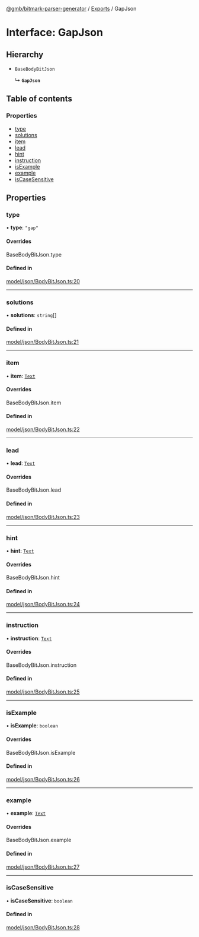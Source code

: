 [@gmb/bitmark-parser-generator](../API.md) / [Exports](../modules.md) / GapJson

# Interface: GapJson

## Hierarchy

- `BaseBodyBitJson`

  ↳ **`GapJson`**

## Table of contents

### Properties

- [type](GapJson.md#type)
- [solutions](GapJson.md#solutions)
- [item](GapJson.md#item)
- [lead](GapJson.md#lead)
- [hint](GapJson.md#hint)
- [instruction](GapJson.md#instruction)
- [isExample](GapJson.md#isExample)
- [example](GapJson.md#example)
- [isCaseSensitive](GapJson.md#isCaseSensitive)

## Properties

### type

• **type**: ``"gap"``

#### Overrides

BaseBodyBitJson.type

#### Defined in

[model/json/BodyBitJson.ts:20](https://github.com/getMoreBrain/bitmark-parser-generator/blob/7c62fdc/src/model/json/BodyBitJson.ts#L20)

___

### solutions

• **solutions**: `string`[]

#### Defined in

[model/json/BodyBitJson.ts:21](https://github.com/getMoreBrain/bitmark-parser-generator/blob/7c62fdc/src/model/json/BodyBitJson.ts#L21)

___

### item

• **item**: [`Text`](../modules.md#Text)

#### Overrides

BaseBodyBitJson.item

#### Defined in

[model/json/BodyBitJson.ts:22](https://github.com/getMoreBrain/bitmark-parser-generator/blob/7c62fdc/src/model/json/BodyBitJson.ts#L22)

___

### lead

• **lead**: [`Text`](../modules.md#Text)

#### Overrides

BaseBodyBitJson.lead

#### Defined in

[model/json/BodyBitJson.ts:23](https://github.com/getMoreBrain/bitmark-parser-generator/blob/7c62fdc/src/model/json/BodyBitJson.ts#L23)

___

### hint

• **hint**: [`Text`](../modules.md#Text)

#### Overrides

BaseBodyBitJson.hint

#### Defined in

[model/json/BodyBitJson.ts:24](https://github.com/getMoreBrain/bitmark-parser-generator/blob/7c62fdc/src/model/json/BodyBitJson.ts#L24)

___

### instruction

• **instruction**: [`Text`](../modules.md#Text)

#### Overrides

BaseBodyBitJson.instruction

#### Defined in

[model/json/BodyBitJson.ts:25](https://github.com/getMoreBrain/bitmark-parser-generator/blob/7c62fdc/src/model/json/BodyBitJson.ts#L25)

___

### isExample

• **isExample**: `boolean`

#### Overrides

BaseBodyBitJson.isExample

#### Defined in

[model/json/BodyBitJson.ts:26](https://github.com/getMoreBrain/bitmark-parser-generator/blob/7c62fdc/src/model/json/BodyBitJson.ts#L26)

___

### example

• **example**: [`Text`](../modules.md#Text)

#### Overrides

BaseBodyBitJson.example

#### Defined in

[model/json/BodyBitJson.ts:27](https://github.com/getMoreBrain/bitmark-parser-generator/blob/7c62fdc/src/model/json/BodyBitJson.ts#L27)

___

### isCaseSensitive

• **isCaseSensitive**: `boolean`

#### Defined in

[model/json/BodyBitJson.ts:28](https://github.com/getMoreBrain/bitmark-parser-generator/blob/7c62fdc/src/model/json/BodyBitJson.ts#L28)
